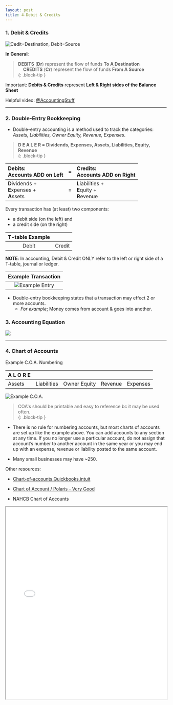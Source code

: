 ```yaml
---
layout: post
title: 4-Debit & Credits
---
```


### 1. Debit & Credits

![Cedit=Destination, Debit=Source](/bookkeeping/assets/mc-graw-accounting-course/images/debit-destination-credit-source.png)

**In General**:

> **DEBITS** (**Dr**) represent the flow of funds **To A Destination**  
>  &nbsp;&nbsp;&nbsp;&nbsp;**CREDITS** (**Cr**) represent the flow of funds **From A Source**  
{: .block-tip }

Important: **Debits & Credits** represent **Left & Right sides of the Balance Sheet**

Helpful video: [@AccountingStuff](https://www.youtube.com/watch?v=VhwZ9t2b3Zk)

---

### 2. Double-Entry Bookkeeping

- Double-entry accounting is a method used to track the categories: *Assets, Liabilities, Owner Equity, Revenue, Expenses*.

> **D E A L E R = Dividends, Expenses, Assets, Liabilities, Equity, Revenue**  
{: .block-tip }

| Debits:<br>Accounts ADD on Left|=|Credits:<br>Accounts ADD on Right |
|:----------|:-:|:-|
| **D**ividends + <br> **E**xpenses + <br> **A**ssets |=| **L**iabilities + <br> **E**quity + <br> **R**evenue |

Every transaction has (at least) two components:  
- a debit side (on the left) and  
- a credit side (on the right)  

| T-table Example ||
|:-----:|:------:|
| Debit | Credit |

**NOTE**: In accounting, Debit & Credit ONLY refer to the left or right side of a T-table, journal or ledger.

| Example Transaction |
|:-----:|
| ![Example Entry](/bookkeeping/assets/mc-graw-accounting-course/images/example.journal.entry.png) |

- Double-entry bookkeeping states that a transaction may effect 2 or more accounts.  
  - *For example*; Money comes from account & goes into another.  

### 3. Accounting Equation

![](/bookkeeping/assets/misc/balance.sheet.png)

---

### 4. Chart of Accounts

Example C.O.A. Numbering

|A L O R E |||||
|:-|:-|:-|:-|:-|
|Assets|Liabilities|Owner Equity|Revenue|Expenses|

![Example C.O.A.](/bookkeeping/assets/aipb/coa.example.png)

> COA's should be printable and easy to reference bc it may be used often.  
{: .block-tip }

- There is no rule for numbering accounts, but most charts of accounts are set up like the example above. You can add accounts to any section at any time. If you no longer use a particular account, do not assign that account’s number to another account in the same year or you may end up with an expense, revenue or liability posted to the same account.  

- Many small businesses may have ~250.  

Other resources:  

- [Chart-of-accounts Quickbooks.intuit](https://quickbooks.intuit.com/global/resources/accounting/chart-of-accounts-definition-and-example/)  
- [Chart of Account / Polaris - Very Good](https://polaristaxandaccounting.com/chart-of-accounts-the-ultimate-guide-with-examples/)  

- NAHCB Chart of Accounts   
<div class="pdf-container">
    <iframe src="/bookkeeping/assets/nacpb_material/nahb-chart-of-accounts-2016.pdf#zoom=FitH" height="600" width="100%" allowFullScreen="true">
    </iframe>
</div>

